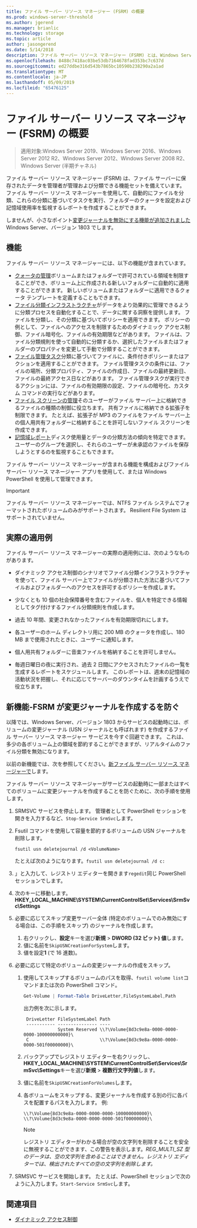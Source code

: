 ```yaml
---
title: ファイル サーバー リソース マネージャー (FSRM) の概要
ms.prod: windows-server-threshold
ms.author: jgerend
ms.manager: brianlic
ms.technology: storage
ms.topic: article
author: jasongerend
ms.date: 5/14/2018
description: ファイル サーバー リソース マネージャー (FSRM) とは、Windows Server ファイル サーバー上のデータ管理および分類することができるツールです。
ms.openlocfilehash: 8488c7418ac03be53db7164678fad353bc7c637d
ms.sourcegitcommit: ed27ddbe316d543b7865bc10590b238290a2a1ad
ms.translationtype: MT
ms.contentlocale: ja-JP
ms.lasthandoff: 05/09/2019
ms.locfileid: "65476125"
---
```

# <a name="file-server-resource-manager-fsrm-overview"></a>ファイル サーバー リソース マネージャー (FSRM) の概要

> 適用対象:Windows Server 2019、Windows Server 2016、Windows Server 2012 R2、Windows Server 2012、Windows Server 2008 R2、Windows Server (半期チャネル) 

ファイル サーバー リソース マネージャー (FSRM) は、ファイル サーバーに保存されたデータを管理者が管理および分類できる機能セットを備えています。 ファイル サーバー リソース マネージャーを使用して、自動的にファイルを分類、これらの分類に基づいてタスクを実行、フォルダーのクォータを設定および記憶域使用率を監視するレポートを作成することができます。

しませんが、小さなポイント[変更ジャーナルを無効にする機能が追加されました](#whats-new)Windows Server、バージョン 1803 でします。

## <a name="features"></a>機能

ファイル サーバー リソース マネージャーには、以下の機能が含まれています。

-   [クォータの管理](quota-management.md)ボリュームまたはフォルダーで許可されている領域を制限することができ、ボリューム上に作成される新しいフォルダーに自動的に適用することができます。 新しいボリュームまたはフォルダーに適用できるクォータ テンプレートを定義することもできます。  
-   [ファイル分類インフラストラクチャ](classification-management.md)がデータをより効果的に管理できるように分類プロセスを自動化することで、データに関する洞察を提供します。 ファイルを分類し、その分類に基づいてポリシーを適用できます。 ポリシーの例として、ファイルへのアクセスを制限するためのダイナミック アクセス制御、ファイル暗号化、ファイルの有効期限などがあります。 ファイルは、ファイル分類規則を使って自動的に分類するか、選択したファイルまたはフォルダーのプロパティを変更して手動で分類することができます。
-   [ファイル管理タスク](file-management-tasks.md)分類に基づいてファイルに、条件付きポリシーまたはアクションを適用することができます。 ファイル管理タスクの条件には、ファイルの場所、分類プロパティ、ファイルの作成日、ファイルの最終更新日、ファイルの最終アクセス日などがあります。 ファイル管理タスクが実行できるアクションには、ファイルの有効期限の設定、ファイルの暗号化、カスタム コマンドの実行などがあります。
-   [ファイル スクリーンの管理](file-screening-management.md)そのユーザーがファイル サーバー上に格納できるファイルの種類の制御に役立ちます。 共有ファイルに格納できる拡張子を制限できます。 たとえば、拡張子が MP3 のファイルをファイル サーバー上の個人用共有フォルダーに格納することを許可しないファイル スクリーンを作成できます。
-   [記憶域レポート](storage-reports-management.md)ディスク使用量とデータの分類方法の傾向を特定できます。 ユーザーのグループを選択し、それらのユーザーが未承認のファイルを保存しようとするのを監視することもできます。  
  
ファイル サーバー リソース マネージャーが含まれる機能を構成およびファイル サーバー リソース マネージャー アプリを使用して、または Windows PowerShell を使用して管理できます。
  
> [!IMPORTANT]
>  ファイル サーバー リソース マネージャーでは、NTFS ファイル システムでフォーマットされたボリュームのみがサポートされます。 Resilient File System はサポートされていません。  
  
## <a name="practical-applications"></a>実際の適用例  
 ファイル サーバー リソース マネージャーの実際の適用例には、次のようなものがあります。  
  
-   ダイナミック アクセス制御のシナリオでファイル分類インフラストラクチャを使って、ファイル サーバー上でファイルが分類された方法に基づいてファイルおよびフォルダーへのアクセスを許可するポリシーを作成します。  
  
-   少なくとも 10 個の社会保障番号を含むファイルを、個人を特定できる情報としてタグ付けするファイル分類規則を作成します。  
  
-   過去 10 年間、変更されなかったファイルを有効期限切れにします。  
  
-   各ユーザーのホーム ディレクトリ用に 200 MB のクォータを作成し、180 MB まで使用されたときに、ユーザーに通知します。  
  
-   個人用共有フォルダーに音楽ファイルを格納することを許可しません。  
  
-   毎週日曜日の夜に実行され、過去 2 日間にアクセスされたファイルの一覧を生成するレポートをスケジュールします。 このレポートは、週末の記憶域の活動状況を把握し、それに応じてサーバーのダウンタイムを計画するうえで役立ちます。  

## <a name="whats-new"></a>新機能-FSRM が変更ジャーナルを作成するを防ぐ

以降では、Windows Server、バージョン 1803 からサービスの起動時には、ボリュームの変更ジャーナル (USN ジャーナルとも呼ばれます) を作成するファイル サーバー リソース マネージャー サービスを今すぐ回避できます。 これは、多少の各ボリューム上の領域を節約することができますが、リアルタイムのファイル分類を無効になります。

以前の新機能では、次を参照してください。[新ファイル サーバー リソース マネージャーで](https://technet.microsoft.com/library/dn383587.aspx)します。

ファイル サーバー リソース マネージャーがサービスの起動時に一部またはすべてのボリュームに変更ジャーナルを作成することを防ぐために、次の手順を使用します。 

1. SRMSVC サービスを停止します。 管理者として PowerShell セッションを開きを入力するなど、`Stop-Service SrmSvc`します。
2. Fsutil コマンドを使用して容量を節約するボリュームの USN ジャーナルを削除します。 

      ```
      fsutil usn deletejournal /d <VolumeName>
      ```
    たとえば次のようになります。`fsutil usn deletejournal /d c:`

3. 」と入力して、レジストリ エディターを開きます`regedit`同じ PowerShell セッションでします。
4. 次のキーに移動します。**HKEY_LOCAL_MACHINE\SYSTEM\CurrentControlSet\Services\SrmSvc\Settings**
5. 必要に応じてスキップ変更サーバー全体 (特定のボリュームでのみ無効にする場合は、この手順をスキップ) のジャーナルを作成します。
    1. 右クリックし、**設定**キーを選び**新規** > **DWORD (32 ビット) 値**します。 
    1. 値に名前を`SkipUSNCreationForSystem`します。
    1. 値を設定**1** (で 16 進数)。
6. 必要に応じて特定のボリュームの変更ジャーナルの作成をスキップ。
    1. 使用してスキップするボリュームのパスを取得、`fsutil volume list`コマンドまたは次の PowerShell コマンド。
        ```PowerShell
        Get-Volume | Format-Table DriveLetter,FileSystemLabel,Path
        ```
       出力例を次に示します。

       ```
        DriveLetter FileSystemLabel Path
        ----------- --------------- ----
                    System Reserved \\?\Volume{8d3c9e8a-0000-0000-0000-100000000000}\
        C                           \\?\Volume{8d3c9e8a-0000-0000-0000-501f00000000}\
       ```
    2. バックアップでレジストリ エディターを右クリックし、 **HKEY_LOCAL_MACHINE\SYSTEM\CurrentControlSet\Services\SrmSvc\Settings**キーを選び**新規** > **複数行文字列値**します。
    3. 値に名前を`SkipUSNCreationForVolumes`します。
    4. 各ボリュームをスキップする、変更ジャーナルを作成する別の行に各パスを配置するパスを入力します。 例:

        ```
        \\?\Volume{8d3c9e8a-0000-0000-0000-100000000000}\
        \\?\Volume{8d3c9e8a-0000-0000-0000-501f00000000}\
        ```

        > [!NOTE] 
        > レジストリ エディターがわかる場合が空の文字列を削除することを安全に無視することができます、この警告を表示します。*REG_MULTI_SZ 型のデータは、空の文字列を含めることはできません。レジストリ エディターでは、検出されたすべての空の文字列を削除します。*

7. SRMSVC サービスを開始します。 たとえば、PowerShell セッションで次のように入力します。`Start-Service SrmSvc`します。



## <a name="see-also"></a>関連項目

- [ダイナミック アクセス制御](https://technet.microsoft.com/library/dn408191(v=ws.11).aspx) 